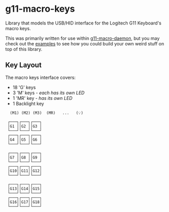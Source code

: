 # g11-macro-keys

Library that models the USB/HID interface for the Logitech G11 Keyboard's macro keys.

This was primarily written for use within [g11-macro-daemon](https://crates.io/crates/g11-macro-daemon),
but you may check out the [examples](examples) to see how you could build your own weird stuff on top of this library.  

## Key Layout
The macro keys interface covers:
* 18 'G' keys
* 3 'M' keys - _each has its own LED_
* 1 'MR' key - _has its own LED_
* 1 Backlight key
```
  (M1) (M2) (M3)  (MR)   ...   (💡)

 ┌───┐┌───┐┌───┐
 │G1 ││G2 ││G3 │
 └───┘└───┘└───┘
 ┌───┐┌───┐┌───┐
 │G4 ││G5 ││G6 │
 └───┘└───┘└───┘

 ┌───┐┌───┐┌───┐
 │G7 ││G8 ││G9 │
 └───┘└───┘└───┘
 ┌───┐┌───┐┌───┐
 │G10││G11││G12│
 └───┘└───┘└───┘

 ┌───┐┌───┐┌───┐
 │G13││G14││G15│
 └───┘└───┘└───┘
 ┌───┐┌───┐┌───┐
 │G16││G17││G18│
 └───┘└───┘└───┘
```
